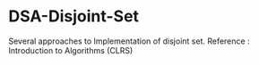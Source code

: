 # DSA-Disjoint-Set
Several approaches to Implementation of disjoint set.
Reference : Introduction to Algorithms (CLRS)
